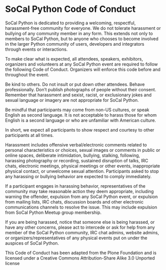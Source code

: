 # SoCal Python Code of Conduct

SoCal Python is dedicated to providing a welcoming, respectful, harassment-free community for everyone. We do not tolerate harassment or bullying of any community member in any form. This extends not only to members to SoCal Python, but to anyone who chooses to become involved in the larger Python community of users, developers and integrators through events or interactions.

To make clear what is expected, all attendees, speakers, exhibitors, organizers and volunteers at any SoCal Python event are required to follow the following Code of Conduct. Organizers will enforce this code before and throughout the event.

Be kind to others. Do not insult or put down other attendees. Behave professionally. Don’t publish photographs of people without their consent. Remember that harassment and sexist, racist, or exclusionary jokes and sexual language or imagery are not appropriate for SoCal Python.

Be mindful that participants may come from non-US cultures, or speak English as second language. It is not acceptable to harass those for whom English is a second language or who are unfamiliar with American culture.

In short, we expect all participants to show respect and courtesy to other participants at all times.

Harassment includes offensive verbal/electronic comments related to personal characteristics or choices, sexual images or comments in public or online spaces, deliberate intimidation, bullying, stalking, following, harassing photography or recording, sustained disruption of talks, IRC chats, electronic meetings, physical meetings or other events, inappropriate physical contact, or unwelcome sexual attention. Participants asked to stop any harassing or bullying behavior are expected to comply immediately.

If a participant engages in harassing behavior, representatives of the community may take reasonable action they deem appropriate, including warning the offender, expulsion from any SoCal Python event, or expulsion from mailing lists, IRC chats, discussion boards and other electronic communications channels to resolve the issue. This may include expulsion from SoCal Python Meetup group membership.

If you are being harassed, notice that someone else is being harassed, or have any other concerns, please act to intercede or ask for help from any member of the SoCal Python community, IRC chat admins, website admins, or organizers/representatives of any physical events put on under the auspices of SoCal Python.

This Code of Conduct has been adapted from the Plone Foundation and is licensed under a Creative Commons Attribution-Share Alike 3.0 Unported license
